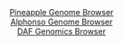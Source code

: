 <div id="Pineapple_Genome_Browser" align="center">
  <a href="https://igv.org/app/?sessionURL=blob:zZJda9swFIb_i6BlA8e27DiJDWE4X02TrCvJvNCWYmRbdpTakiPJdj7If59WNnazQnOxMdCFdDjSed9XzwnUmAvCKPCApUNHhxBoQGxYs0JFmeM7VGABvBTlAmuA4xRzTGMMvBNIkZAoWC7UzY2UpfAMg8iyVSCaMV3YOirQkVHUCD1mhTFkeY4ixpFkXBgDjmpmkKxuNThCZamr2bbuGAmSyEB5uWFUMKPENAsb9V74qxRmmLICh0WVS_IqIFR6lMZET9Enf73y4xgLMceH26Tvz2_9b_Y4eLzpDB.DL9N10Flfr0hGkaw47h_x7sqa7Px61sCvvLfbMrhoHHG_LKb72yt7dD3el4Rj0Ydd2LMdy4GOiobQBO__J9dqkQudz1.UcVwtNoe0N.QPS3dtrpLjfuZOer3mj8474KyBnMWVYgHEG971oKnZZkdzrE7rxxb2NNN0VT6cEeA9PWtAchS_qPanE5CHUhEDBN5Vr_BogPEEc.C1XNPsQte1nHa3bbouPGsnUPH874U7CZZu17R8y.qEKcmlwjkJBS2FjijV6zjVs.OFaU7tK2sw2M6Dgf_oqC3fPMhR242a4n42eGBv5KkBNf71E5XZ96j6J.y9R4guo0uBmx23gUJuYafuTRKVxW4yQp_vgnEdyertgC4LJ2W8QFL1q4o6_mSuRpwgKlWhJoJEJCfysFY5sgZ40LIVuiBmOVMsAp5FH0zN1KBjfvyNqH1.Pn8H">Pineapple Genome Browser</a>
</div>
<div id="Alphonso_Genome_Browser" align="center">
  <a href="https://igv.org/app/?sessionURL=blob:zZNda9swFIb_i6BlA8eftR0bynDSZkta2pLM9ZZSzIkjO6K25Eqy3Tjkv08pG7vpoLnYGPhCOujjPY8e71CLuSCMohDZuuXqloU0JDasW0BVl_gGKixQmEMpsIY4zjHHNMMo3KEchIR4fq12bqSsRWgYRNaDCmjBdOHoUEHPKHRCz1hljFlZwopxkIwLY8ShZQYp2kGHV1DXurrb0V1jDRIMKOsNo4IZNaZF2qnz0l.ltMCUVTitmlKS1wCpyqMyrvUcPkXJIsoyLMQV3k7X59HVNLp3LuPlZ2.8jG._JLGXnC5IQUE2HJ.Pp9iJL07syTi66K1o8XUxK.poJiq2hPjEuTi9fKkJx.Lc8q2h49queUBD6Bq__E9dq48c2Xk0aZ7zbzPHO7FHdHQW3SXzYHRb3LZPzrR4s3Mb7TVUsqxRLqBsw_3QMjXH9DTX9gaHoTXUTDNQfDgjKHx41JDkkD2p5Q87JLe1MgYJ_Ny8yqMhxteYo3AQmKZvBYHtnvlnZhBYe22HGl7.PbiTeB74ph3ZtpfmpJRK53UqaC10oFRvs1wv.iNpeklP_XkWLW9A8SxbvqV81Scv98D973.gqSF1.esTqlbfk.mfmPeeILpcHatbvJk0fTecsOjA5254V195pO.WVQeLt3.0A6Dj4OSMVyDVelVR05_GtcAJUKkKLRFkRUoit4niyDoUWrajxEUZK5kyEfFi9cHUTM1yzY._BXX2j_sf">Alphonso Genome Browser</a>
</div>


<div id="DAF_Genomics_Browser" align="center">
  <a href="https://igv.org/app/?sessionURL=blob:tZFra9swFIb_i6D95Kt8qw1huFvWds620uCltJRwah_HXi3LkeQlach_r3A7BrswBh1IQuJc3lfn2ZNvKGTDO5IQarmB5brEILLmmzmwvsVPwFCSpIJWokEEViiwK5Ake1KBVJBfzXRlrVQvE9suoTJX2HHWFNKSngW9KfmgatSpJrWAwSPvYCOtgjOdrMCGtq95J7kNRYFSmo7dY7dabkAf32PLsSUu2dCqZlRdahPaWGlVoN02XYnbvxj5D8p6NW_SxTwd6zPcXZSTNLtIv3jT_OYsfHuTfz5f5OHieN6sOlCDwAnr8xk9_Xrt7x6DcuvXYbY.q9tt0Jyvjrx3x9Nt3wiUEzdyT7yAepFPDgZpeTFoBKSohZu4vhHRE4P6vvly9YJQz0DwhiS3dwZRAooHnX67J2rXa1BE4noYmRmEixIFSczYcSI3jmngR74Tx.7B2JNBtK9M8n1.FUcOTSkNrXtgWr9q2nF8WujX4Gth_Kmz3v.KKV_Moj67RP.jp4IjevohkNeX2fSerh92xW9BBdr_Hz9WccFA6dDz8wULtFqPYad.cPEOd4cn">DAF Genomics Browser</a>
</div>
